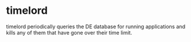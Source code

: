 timelord
========

timelord periodically queries the DE database for running applications and kills
any of them that have gone over their time limit.
